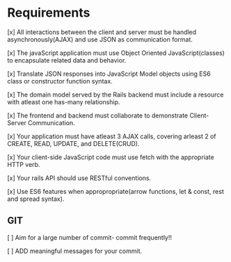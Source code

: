 # Requirements

[x] All interactions between the client and server must be handled asynchronously(AJAX) and use JSON as communication format.

[x] The javaScript application must use Object Oriented JavaScript(classes) to encapsulate related data and behavior.

[x] Translate JSON responses into JavaScript Model objects using ES6 class or constructor function syntax.

[x] The domain model served by the Rails backend must include a resource with atleast one has-many relationship.

[x] The frontend and backend must collaborate to demonstrate Client-Server Communication.

[x] Your application must have atleast 3 AJAX calls, covering arleast 2 of CREATE, READ, UPDATE, and DELETE(CRUD).

[x] Your client-side JavaScript code must use fetch with the appropriate HTTP verb.

[x] Your rails API should use RESTful conventions.

[x] Use ES6 features when appropropriate(arrow functions, let & const, rest and spread syntax).

## GIT

[ ] Aim for a large number of commit- commit frequently!!

[ ] ADD meaningful messages for your commit.
